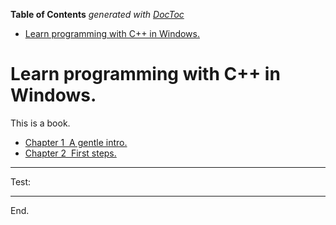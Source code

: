 <!-- START doctoc generated TOC please keep comment here to allow auto update -->
<!-- DON'T EDIT THIS SECTION, INSTEAD RE-RUN doctoc TO UPDATE -->
**Table of Contents**  *generated with [DocToc](https://github.com/thlorenz/doctoc)*

- [Learn programming with C++ in Windows.](#learn-programming-with-c-in-windows)

<!-- END doctoc generated TOC please keep comment here to allow auto update -->

# Learn programming with C++ in Windows.

This is a book.

* [Chapter 1 &nbsp;A gentle intro.](parts/chapter%2001/01)
* [Chapter 2 &nbsp;First steps.](parts/chapter%2002/02)

---

Test:

<script src="test.js"></script>

---

End.
